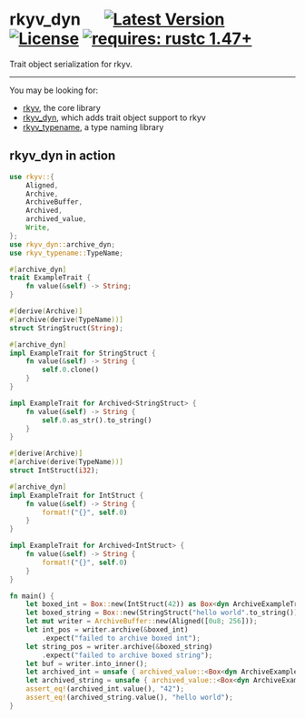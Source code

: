 # rkyv_dyn &emsp; [![Latest Version]][crates.io] [![License]][license path] [![requires: rustc 1.47+]][Rust 1.47]

[Latest Version]: https://img.shields.io/crates/v/rkyv_dyn.svg
[crates.io]: https://crates.io/crates/rkyv_dyn
[License]: https://img.shields.io/badge/license-MIT-blue.svg
[license path]: https://github.com/djkoloski/rkyv/blob/master/LICENSE
[requires: rustc 1.47+]: https://img.shields.io/badge/rustc-1.47+-lightgray.svg
[Rust 1.47]: https://blog.rust-lang.org/2020/10/08/Rust-1.47.html

Trait object serialization for rkyv.

---

You may be looking for:

- [rkyv](https://docs.rs/rkyv), the core library
- [rkyv_dyn](https://docs.rs/rkyv_dyn), which adds trait object support to rkyv
- [rkyv_typename](https://docs.rs/rkyv_typename), a type naming library

## rkyv_dyn in action

```rust
use rkyv::{
    Aligned,
    Archive,
    ArchiveBuffer,
    Archived,
    archived_value,
    Write,
};
use rkyv_dyn::archive_dyn;
use rkyv_typename::TypeName;

#[archive_dyn]
trait ExampleTrait {
    fn value(&self) -> String;
}

#[derive(Archive)]
#[archive(derive(TypeName))]
struct StringStruct(String);

#[archive_dyn]
impl ExampleTrait for StringStruct {
    fn value(&self) -> String {
        self.0.clone()
    }
}

impl ExampleTrait for Archived<StringStruct> {
    fn value(&self) -> String {
        self.0.as_str().to_string()
    }
}

#[derive(Archive)]
#[archive(derive(TypeName))]
struct IntStruct(i32);

#[archive_dyn]
impl ExampleTrait for IntStruct {
    fn value(&self) -> String {
        format!("{}", self.0)
    }
}

impl ExampleTrait for Archived<IntStruct> {
    fn value(&self) -> String {
        format!("{}", self.0)
    }
}

fn main() {
    let boxed_int = Box::new(IntStruct(42)) as Box<dyn ArchiveExampleTrait>;
    let boxed_string = Box::new(StringStruct("hello world".to_string())) as Box<dyn ArchiveExampleTrait>;
    let mut writer = ArchiveBuffer::new(Aligned([0u8; 256]));
    let int_pos = writer.archive(&boxed_int)
        .expect("failed to archive boxed int");
    let string_pos = writer.archive(&boxed_string)
        .expect("failed to archive boxed string");
    let buf = writer.into_inner();
    let archived_int = unsafe { archived_value::<Box<dyn ArchiveExampleTrait>>(buf.as_ref(), int_pos) };
    let archived_string = unsafe { archived_value::<Box<dyn ArchiveExampleTrait>>(buf.as_ref(), string_pos) };
    assert_eq!(archived_int.value(), "42");
    assert_eq!(archived_string.value(), "hello world");
}
```